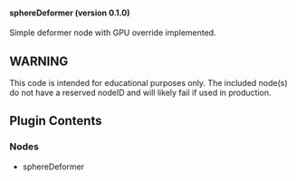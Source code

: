 #### sphereDeformer (version 0.1.0)
Simple deformer node with GPU override implemented.

## WARNING
This code is intended for educational purposes only. The included node(s) do not have a reserved nodeID and will likely fail if used in production.

## Plugin Contents
### Nodes
- sphereDeformer
